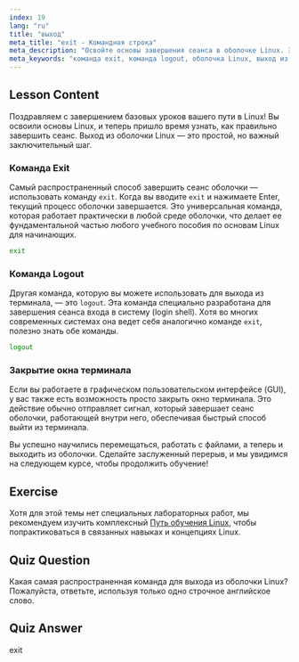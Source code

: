 ```yaml
---
index: 19
lang: "ru"
title: "выход"
meta_title: "exit - Командная строка"
meta_description: "Освойте основы завершения сеанса в оболочке Linux. Это руководство для начинающих по Linux охватывает использование команд 'exit' и 'logout' для чистого выхода из терминала."
meta_keywords: "команда exit, команда logout, оболочка Linux, выход из терминала, основы Linux, Linux для начинающих, руководство по Linux"
---
```


## Lesson Content

Поздравляем с завершением базовых уроков вашего пути в Linux! Вы освоили основы Linux, и теперь пришло время узнать, как правильно завершить сеанс. Выход из оболочки Linux — это простой, но важный заключительный шаг.

### Команда Exit

Самый распространенный способ завершить сеанс оболочки — использовать команду `exit`. Когда вы вводите `exit` и нажимаете Enter, текущий процесс оболочки завершается. Это универсальная команда, которая работает практически в любой среде оболочки, что делает ее фундаментальной частью любого учебного пособия по основам Linux для начинающих.

```bash
exit
```

### Команда Logout

Другая команда, которую вы можете использовать для выхода из терминала, — это `logout`. Эта команда специально разработана для завершения сеанса входа в систему (login shell). Хотя во многих современных системах она ведет себя аналогично команде `exit`, полезно знать обе команды.

```bash
logout
```

### Закрытие окна терминала

Если вы работаете в графическом пользовательском интерфейсе (GUI), у вас также есть возможность просто закрыть окно терминала. Это действие обычно отправляет сигнал, который завершает сеанс оболочки, работающей внутри него, обеспечивая быстрый способ выйти из терминала.

Вы успешно научились перемещаться, работать с файлами, а теперь и выходить из оболочки. Сделайте заслуженный перерыв, и мы увидимся на следующем курсе, чтобы продолжить обучение!

## Exercise

Хотя для этой темы нет специальных лабораторных работ, мы рекомендуем изучить комплексный [Путь обучения Linux](https://labex.io/ru/learn/linux), чтобы попрактиковаться в связанных навыках и концепциях Linux.

## Quiz Question

Какая самая распространенная команда для выхода из оболочки Linux? Пожалуйста, ответьте, используя только одно строчное английское слово.

## Quiz Answer

exit
